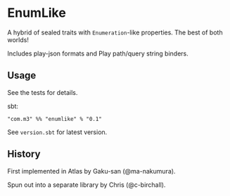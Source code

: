 # EnumLike

A hybrid of sealed traits with `Enumeration`-like properties. The best of both worlds!

Includes play-json formats and Play path/query string binders.

## Usage

See the tests for details.

sbt:

```
"com.m3" %% "enumlike" % "0.1"
```

See `version.sbt` for latest version.

## History

First implemented in Atlas by Gaku-san (@ma-nakumura). 

Spun out into a separate library by Chris (@c-birchall).

